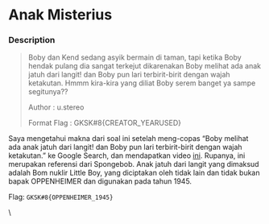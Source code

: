 # Anak Misterius

### Description

> Boby dan Kend sedang asyik bermain di taman, tapi ketika Boby hendak pulang dia sangat terkejut dikarenakan Boby melihat ada anak jatuh dari langit! dan Boby pun lari terbirit-birit dengan wajah ketakutan. Hmmm kira-kira yang diliat Boby serem banget ya sampe segitunya??
>
> Author : u.stereo
>
> Format Flag : GKSK#8{CREATOR\_YEARUSED}

Saya mengetahui makna dari soal ini setelah meng-copas “Boby melihat ada anak jatuh dari langit! dan Boby pun lari terbirit-birit dengan wajah ketakutan.” ke Google Search, dan mendapatkan video [ini](https://www.tiktok.com/@noviandwii/video/7204818377284635930). Rupanya, ini merupakan referensi dari Spongebob. Anak jatuh dari langit yang dimaksud adalah Bom nuklir Little Boy, yang diciptakan oleh tidak lain dan tidak bukan bapak OPPENHEIMER dan digunakan pada tahun 1945.

Flag: `GKSK#8{OPPENHEIMER_1945}`

\

